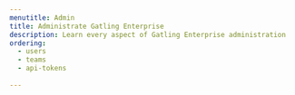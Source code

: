 ```yaml
---
menutitle: Admin
title: Administrate Gatling Enterprise
description: Learn every aspect of Gatling Enterprise administration
ordering:
  - users
  - teams
  - api-tokens
 
---
```

